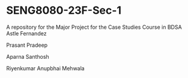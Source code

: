# SENG8080-23F-Sec-1
A repository for the Major Project for the Case Studies Course in BDSA
Astle Fernandez

Prasant Pradeep

Aparna Santhosh

Riyenkumar Anupbhai Mehwala
